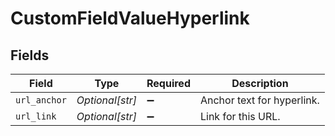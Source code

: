 # CustomFieldValueHyperlink


## Fields

| Field                      | Type                       | Required                   | Description                |
| -------------------------- | -------------------------- | -------------------------- | -------------------------- |
| `url_anchor`               | *Optional[str]*            | :heavy_minus_sign:         | Anchor text for hyperlink. |
| `url_link`                 | *Optional[str]*            | :heavy_minus_sign:         | Link for this URL.         |